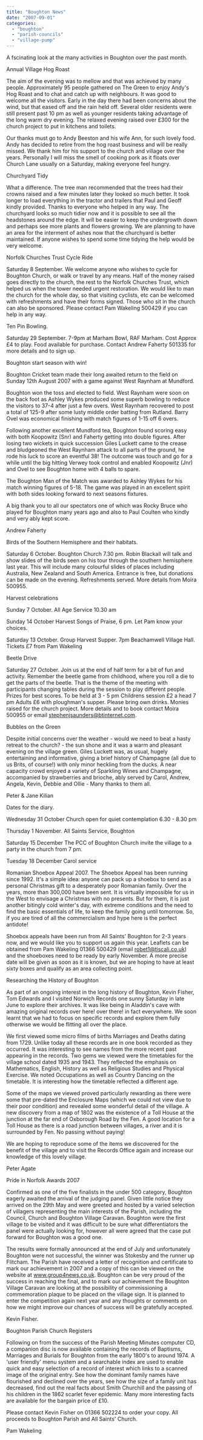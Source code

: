 ```yaml
---
title: "Boughton News"
date: "2007-09-01"
categories: 
  - "boughton"
  - "parish-councils"
  - "village-pump"
---
```


A fscinating look at the many activities in Boughton over the past month.

Annual Village Hog Roast

The aim of the evening was to mellow and that was achieved by many people. Approximately 95 people gathered on The Green to enjoy Andy's Hog Roast and to chat and catch up with neighbours. It was good to welcome all the visitors. Early in the day there had been concerns about the wind, but that eased off and the rain held off. Several older residents were still present past 10 pm as well as younger residents taking advantage of the long warm dry evening. The relaxed evening raised over £300 for the church project to put in kitchens and toilets.

Our thanks must go to Andy Beeston and his wife Ann, for such lovely food. Andy has decided to retire from the hog roast business and will be really missed. We thank him for his support to the church and village over the years. Personally I will miss the smell of cooking pork as it floats over Church Lane usually on a Saturday, making everyone feel hungry.

Churchyard Tidy

What a difference. The tree man recommended that the trees had their crowns raised and a few minutes later they looked so much better. It took longer to load everything in the tractor and trailers that Paul and Geoff kindly provided. Thanks to everyone who helped in any way. The churchyard looks so much tidier now and it is possible to see all the headstones around the edge. It will be easier to keep the undergrowth down and perhaps see more plants and flowers growing. We are planning to have an area for the interment of ashes now that the churchyard is better maintained. If anyone wishes to spend some time tidying the help would be very welcome.

Norfolk Churches Trust Cycle Ride

Saturday 8 September. We welcome anyone who wishes to cycle for Boughton Church, or walk or travel by any means. Half of the money raised goes directly to the church, the rest to the Norfolk Churches Trust, which helped us when the tower needed urgent restoration. We would like to man the church for the whole day, so that visiting cyclists, etc can be welcomed with refreshments and have their forms signed. Those who sit in the church can also be sponsored. Please contact Pam Wakeling 500429 if you can help in any way.

Ten Pin Bowling.

Saturday 29 September. 7-9pm at Marham Bowl, RAF Marham. Cost Approx £4 to play. Food available for purchase. Contact Andrew Faherty 501335 for more details and to sign up.

Boughton start season with win!

Boughton Cricket team made their long awaited return to the field on Sunday 12th August 2007 with a game against West Raynham at Mundford.

Boughton won the toss and elected to field. West Raynham were soon on the back foot as Ashley Wykes produced some superb bowling to reduce the visitors to 37-4 after just a few overs. West Raynham recovered to post a total of 125-9 after some lusty middle order batting from Rutland. Barry Ovel was economical finishing with match figures of 1-15 off 6 overs.

Following another excellent Mundford tea, Boughton found scoring easy with both Koopowitz (Snr) and Faherty getting into double figures. After losing two wickets in quick succession Giles Luckett came to the crease and bludgeoned the West Raynham attack to all parts of the ground, he rode his luck to score an eventful 38! The outcome was touch and go for a while until the big hitting Verwey took control and enabled Koopowitz (Jnr) and Ovel to see Boughton home with 4 balls to spare.

The Boughton Man of the Match was awarded to Ashley Wykes for his match winning figures of 5-18. The game was played in an excellent spirit with both sides looking forward to next seasons fixtures.

A big thank you to all our spectators one of which was Rocky Bruce who played for Boughton many years ago and also to Paul Coulten who kindly and very ably kept score.

Andrew Faherty

Birds of the Southern Hemisphere and their habitats.

Saturday 6 October. Boughton Church 7.30 pm. Robin Blackall will talk and show slides of the birds seen on his tour through the southern hemisphere last year. This will include many colourful slides of places including Australia, New Zealand and South America. Entrance is free, but donations can be made on the evening. Refreshments served. More details from Moira 500955.

Harvest celebrations

Sunday 7 October. All Age Service 10.30 am

Sunday 14 October Harvest Songs of Praise, 6 pm. Let Pam know your choices.

Saturday 13 October. Group Harvest Supper. 7pm Beachamwell Village Hall. Tickets £7 from Pam Wakeling

Beetle Drive

Saturday 27 October. Join us at the end of half term for a bit of fun and activity. Remember the beetle game from childhood, where you roll a die to get the parts of the beetle. That is the theme of the meeting with participants changing tables during the session to play different people. Prizes for best scores. To be held at 3 - 5 pm Childrens session £2 a head 7 pm Adults £6 with ploughman's supper. Please bring own drinks. Monies raised for the church project. More details and to book contact Moira 500955 or email stephenjsaunders@btinternet.com.

Bubbles on the Green

Despite initial concerns over the weather - would we need to beat a hasty retreat to the church? - the sun shone and it was a warm and pleasant evening on the village green. Giles Luckett was, as usual, hugely entertaining and informative, giving a brief history of Champagne (all due to us Brits, of course!) with only minor heckling from the ducks. A near capacity crowd enjoyed a variety of Sparkling Wines and Champagne, accompanied by strawberries and brioche, ably served by Carol, Andrew, Angela, Kevin, Debbie and Ollie - Many thanks to them all.

Peter & Jane Kilian

Dates for the diary.

Wednesday 31 October Church open for quiet contemplation 6.30 - 8.30 pm

Thursday 1 November. All Saints Service, Boughton

Saturday 15 December The PCC of Boughton Church invite the village to a party in the church from 7 pm.

Tuesday 18 December Carol service

Romanian Shoebox Appeal 2007. The Shoebox Appeal has been running since 1992. It's a simple idea: anyone can pack up a shoebox to send as a personal Christmas gift to a desperately poor Romanian family. Over the years, more than 300,000 have been sent. It is virtually impossible for us in the West to envisage a Christmas with no presents. But for them, it is just another bitingly cold winter's day, with extreme conditions and the need to find the basic essentials of life, to keep the family going until tomorrow. So, if you are tired of all the commercialism and hype here is the perfect antidote!

Shoebox appeals have been run from All Saints' Boughton for 2-3 years now, and we would like you to support us again this year. Leaflets can be obtained from Pam Wakeling 01366 500429 (email robet1@tiscali.co.uk) and the shoeboxes need to be ready by early November. A more precise date will be given as soon as it is known, but we are hoping to have at least sixty boxes and qualify as an area collecting point.

Researching the History of Boughton

As part of an ongoing interest in the long history of Boughton, Kevin Fisher, Tom Edwards and I visited Norwich Records one sunny Saturday in late June to explore their archives. It was like being in Aladdin's cave with amazing original records over here! over there! in fact everywhere. We soon learnt that we had to focus on specific records and explore them fully otherwise we would be flitting all over the place.

We first viewed some micro films of births Marriages and Deaths dating from 1729. Unlike today all these records are in one book recorded as they occurred. It was interesting to see names from the more recent past appearing in the records. Two gems we viewed were the timetables for the village school dated 1935 and 1943. They reflected the emphasis on Mathematics, English, History as well as Religious Studies and Physical Exercise. We noted Occupations as well as Country Dancing on the timetable. It is interesting how the timetable reflected a different age.

Some of the maps we viewed proved particularly rewarding as there were some that pre-dated the Enclosure Maps (which we could not view due to their poor condition) and revealed some wonderful detail of the village. A new discovery from a map of 1802 was the existence of a Toll House at the junction at the far end of Oxborough Road by the Fen. A good location for a Toll House as there is a road junction between villages, a river and it is surrounded by Fen. No passing without paying!

We are hoping to reproduce some of the items we discovered for the benefit of the village and to visit the Records Office again and increase our knowledge of this lovely village.

Peter Agate

Pride in Norfolk Awards 2007

Confirmed as one of the five finalists in the under 500 category, Boughton eagerly awaited the arrival of the judging panel. Given little notice they arrived on the 29th May and were greeted and hosted by a varied selection of villagers representing the main interests of the Parish, including the Council, Church and Boughton Village Caravan. Boughton were the first village to be visited and it was difficult to be sure what differentiators the panel were actually looking for, however all were agreed that the case put forward for Boughton was a good one.

The results were formally announced at the end of July and unfortunately Boughton were not successful, the winner was Stokesby and the runner up Flitcham. The Parish have received a letter of recognition and certificate to mark our achievement in 2007 and a copy of this can be viewed on the website at www.group4news.co.uk. Boughton can be very proud of the success in reaching the final, and to mark our achievement the Boughton Village Caravan are looking at the possibility of commissioning a commemoration plaque to be placed on the village sign. It is planned to enter the competition again next year and any thoughts or comments on how we might improve our chances of success will be gratefully accepted.

Kevin Fisher.

Boughton Parish Church Registers

Following on from the success of the Parish Meeting Minutes computer CD, a companion disc is now available containing the records of Baptisms, Marriages and Burials for Boughton from the early 1800's to around 1974. A 'user friendly' menu system and a searchable index are used to enable quick and easy selection of a record of interest which links to a scanned image of the original entry. See how the dominant family names have flourished and declined over the years, see how the size of a family unit has decreased, find out the real facts about Smith Churchill and the passing of his children in the 1862 scarlet fever epidemic. Many more interesting facts are available for the bargain price of £10.

Please contact Kevin Fisher on 01366 502224 to order your copy. All proceeds to Boughton Parish and All Saints' Church.

Pam Wakeling
